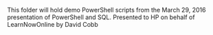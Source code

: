 This folder will hold demo PowerShell scripts from the March 29, 2016 presentation of PowerShell and SQL.
Presented to HP on behalf of LearnNowOnline by David Cobb
